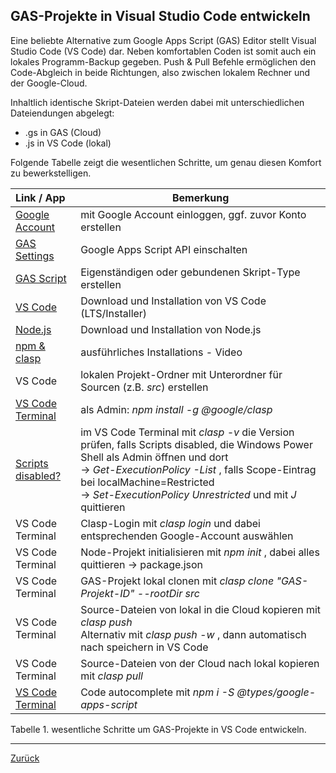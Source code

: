 ## GAS-Projekte in Visual Studio Code entwickeln

Eine beliebte Alternative zum Google Apps Script (GAS) Editor stellt Visual Studio Code (VS Code) dar. Neben komfortablen Coden ist somit auch ein lokales Programm-Backup gegeben. Push & Pull Befehle ermöglichen den Code-Abgleich in beide Richtungen, also zwischen lokalem Rechner und der Google-Cloud.

Inhaltlich identische Skript-Dateien werden dabei mit unterschiedlichen Dateiendungen abgelegt:
  * .gs in GAS (Cloud)
  * .js in VS Code (lokal)

Folgende Tabelle zeigt die wesentlichen Schritte, um genau diesen Komfort zu bewerkstelligen. 

| Link / App | Bemerkung |
|:-------------- |-----------------------------------------|
| [Google Account](https://www.google.com/) | mit Google Account einloggen, ggf. zuvor Konto erstellen |
| [GAS Settings](https://script.google.com/home/usersettings) | Google Apps Script API einschalten |
| [GAS Script](https://developers.google.com/apps-script/guides/standalone?hl=de) | Eigenständigen oder gebundenen Skript-Type erstellen |
| [VS Code](https://code.visualstudio.com/download) | Download und Installation von VS Code (LTS/Installer) |
| [Node.js](https://nodejs.org/en/download/) | Download und Installation von Node.js |
| [npm & clasp](https://www.youtube.com/watch?v=lwxiEB-Mnys) | ausführliches Installations - Video |
| VS Code | lokalen Projekt-Ordner mit Unterordner für Sourcen (z.B. *src*) erstellen |
| [VS Code Terminal](https://github.com/google/clasp) | als Admin:  *npm install -g @google/clasp* |
| [Scripts disabled?](https://www.google.com/search?q=error+Visual+Studio+terminal+script+running+power+shell&ei=TfEIZKTgF9TBlAbplJSgCw&ved=0ahUKEwjkuuyfl839AhXUIMUKHWkKBbQQ4dUDCBA&uact=5&oq=error+Visual+Studio+terminal+script+running+power+shell&gs_lcp=Cgxnd3Mtd2l6LXNlcnAQAzoFCAAQogRKBAhBGABQAFi6CGCUC2gAcAF4AIABbYgBygSSAQMzLjOYAQCgAQHAAQE&sclient=gws-wiz-serp#fpstate=ive&vld=cid:5984ff59,vid:X7mg3pJfhZQ) | im VS Code Terminal mit *clasp -v* die Version prüfen, falls Scripts disabled, die Windows Power Shell als Admin öffnen und dort<br>-> *Get-ExecutionPolicy -List* , falls Scope-Eintrag bei localMachine=Restricted<br>-> *Set-ExecutionPolicy Unrestricted* und mit *J* quittieren|
| VS Code Terminal | Clasp-Login mit *clasp login* und dabei entsprechenden Google-Account auswählen|
| VS Code Terminal | Node-Projekt initialisieren mit *npm init* , dabei alles quittieren -> package.json|
| VS Code Terminal | GAS-Projekt lokal clonen mit *clasp clone "GAS-Projekt-ID" --rootDir src*|
| VS Code Terminal | Source-Dateien von lokal in die Cloud kopieren mit *clasp push*<br>Alternativ mit *clasp push -w* , dann automatisch nach speichern in VS Code|
| VS Code Terminal | Source-Dateien von der Cloud nach lokal kopieren mit *clasp pull*|
| [VS Code Terminal](https://github.com/google/clasp/blob/master/docs/typescript.md) | Code autocomplete mit *npm i -S @types/google-apps-script*|

Tabelle 1. wesentliche Schritte um GAS-Projekte in VS Code entwickeln. 

---






[Zurück](README.md)